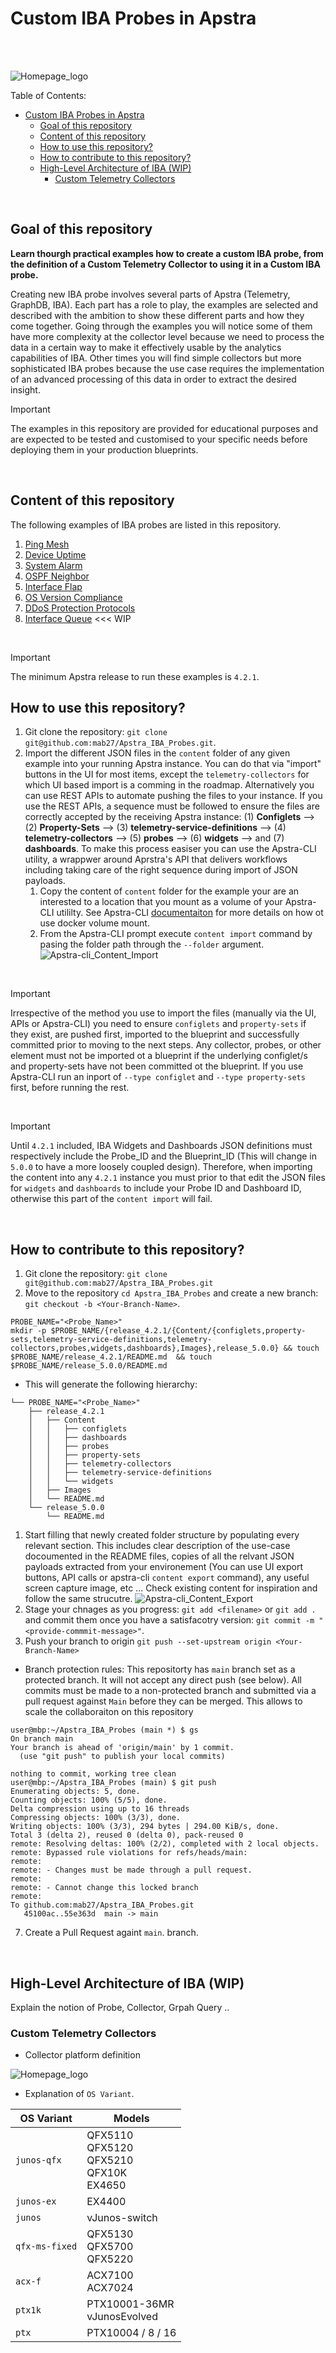 # Custom IBA Probes in Apstra
<br>
<br>

![Homepage_logo](_Images/Homepage_logo.png) 


Table of Contents:
- [Custom IBA Probes in Apstra](#custom-iba-probes-in-apstra)
  - [Goal of this repository](#goal-of-this-repository)
  - [Content of this repository](#content-of-this-repository)
  - [How to use this repository?](#how-to-use-this-repository)
  - [How to contribute to this repository?](#how-to-contribute-to-this-repository)
  - [High-Level Architecture of IBA (WIP)](#high-level-architecture-of-iba-wip)
    - [Custom Telemetry Collectors](#custom-telemetry-collectors)

<!-- To do (WIP Mehdi):
- Interface flap
    - Report the observed bug on APIs for Widgets.

- Examples to add to the Roadmap
  - VRF Scale RFE-2016
  - "show pfe vxlan nh-usage" if any possible with some hacks, likely not !
  - Probe to monitor Route Table sizes - RIB/FIB > RFE-2511.
  - Monitor the Routing Engine status
-->

<br>

## Goal of this repository

**Learn thourgh practical examples how to create a custom IBA probe, from the definition of a Custom Telemetry Collector to using it in a Custom IBA probe.**

Creating new IBA probe involves several parts of Apstra (Telemetry, GraphDB, IBA). Each part has a role to play, the examples are selected and described with the ambition to show these different parts and how they come together. Going through the examples you will notice some of them have more complexity at the collector level because we need to process the data in a certain way to make it effectively usable by the analytics capabilities of IBA. Other times you will find simple collectors but more sophisticated IBA probes because the use case requires the implementation of an advanced processing of this data in order to extract the desired insight.

> [!IMPORTANT]
> The examples in this repository are provided for educational purposes and are expected to be tested and customised to your specific needs before deploying them in your production blueprints.

<br>

## Content of this repository
The following examples of IBA probes are listed in this repository.

1) [Ping Mesh](Ping_Mesh/release_4.2.1/README.md) 
2) [Device Uptime](Device_Uptime/release_4.2.1/README.md) 
3) [System Alarm](System_Alarm/release_4.2.1/README.md)
4) [OSPF Neighbor](OSPF_Neighbor/release_4.2.1/README.md)
5) [Interface Flap](Interface_Flap/release_4.2.1/README.md)
6) [OS Version Compliance](OS_Version_Compliance/release_4.2.1/README.md)
7) [DDoS Protection Protocols](DDoS_Protection_Protocols/release_4.2.1/README.md)
8) [Interface Queue](Interface_Queue/release_4.2.1/README.md) <<< WIP

<br>

> [!IMPORTANT]
> The minimum Apstra release to run these examples is `4.2.1`.

## How to use this repository?
1) Git clone the repository: `git clone git@github.com:mab27/Apstra_IBA_Probes.git`.
2) Import the different JSON files in the `content` folder of any given example into your running Apstra instance. You can do that via "import" buttons in the UI for most items, except the `telemetry-collectors` for which UI based import is a comming in the roadmap. Alternatively you can use REST APIs to automate pushing the files to your instance. If you use the REST APIs, a sequence must be followed to ensure the files are correctly accepted by the receiving Apstra instance: (1) **Configlets** --> (2) **Property-Sets** --> (3) **telemetry-service-definitions** --> (4) **telemetry-collectors** --> (5) **probes** --> (6) **widgets** --> and (7) **dashboards**. To make this process easiser you can use the Apstra-CLI utility, a wrappwer around Aprstra's API that delivers workflows including taking care of the right sequence during import of JSON payloads.
   1) Copy the content of `content` folder for the example your are an interested to a location that you mount as a volume of your Apstra-CLI utililty. See Apstra-CLI [documentaiton](https://www.juniper.net/documentation/us/en/software/apstra4.2/apstra-user-guide/topics/topic-map/apstra-cli.html) for more details on how ot use docker volume mount.
   2) From the Apstra-CLI prompt execute `content import` command by pasing the folder path through the `--folder` argument.
![Apstra-cli_Content_Import](_Images/Apstra-cli_Content_Import.png)

<br>

> [!IMPORTANT]
> Irrespective of the method you use to import the files (manually via the UI, APIs or Apstra-CLI) you need to ensure `configlets` and `property-sets` if they exist, are pushed first, imported to the blueprint and successfully committed prior to moving to the next steps. Any collector, probes, or other element must not be imported ot a blueprint if the underlying configlet/s and property-sets have not been committed ot the blueprint. If you use Apstra-CLI run an inport of `--type configlet` and `--type property-sets` first, before running the rest.

<br>

> [!IMPORTANT]
> Until `4.2.1` included, IBA Widgets and Dashboards JSON definitions must respectively include the Probe_ID and the Blueprint_ID (This will change in `5.0.0` to have a more loosely coupled design). Therefore, when importing the content into any `4.2.1` instance you must prior to that edit the JSON files for `widgets` and `dashboards` to include your Probe ID and Dashboard ID, otherwise this part of the `content import` will fail. 

<br>

## How to contribute to this repository?
1) Git clone the repository: `git clone git@github.com:mab27/Apstra_IBA_Probes.git`
2) Move to the repository `cd Apstra_IBA_Probes` and create a new branch: `git checkout -b <Your-Branch-Name>`.
```
PROBE_NAME="<Probe_Name>"
mkdir -p $PROBE_NAME/{release_4.2.1/{Content/{configlets,property-sets,telemetry-service-definitions,telemetry-collectors,probes,widgets,dashboards},Images},release_5.0.0} && touch $PROBE_NAME/release_4.2.1/README.md  && touch $PROBE_NAME/release_5.0.0/README.md
```
- This will generate the following hierarchy:
```
└── PROBE_NAME="<Probe_Name>"
    ├── release_4.2.1
    │   ├── Content
    │   │   ├── configlets
    │   │   ├── dashboards
    │   │   ├── probes
    │   │   ├── property-sets
    │   │   ├── telemetry-collectors
    │   │   ├── telemetry-service-definitions
    │   │   └── widgets
    │   ├── Images
    │   └── README.md
    └── release_5.0.0
        └── README.md
```
1) Start filling that newly created folder structure by populating every relevant section. This includes clear description of the use-case docoumented in the README files, copies of all the relvant JSON payloads extracted from your environement (You can use UI export buttons, API calls or apstra-cli `content export` command), any useful screen capture image, etc ... Check existing content for inspiration and follow the same strucutre.
![Apstra-cli_Content_Export](_Images/Apstra-cli_Content_Export.png) 
1) Stage your chnages as you progress: `git add <filename>` or `git add .` and commit them once you have a satisfacotry version: `git commit -m "<provide-commmit-message>"`.
2) Push your branch to origin `git push --set-upstream origin <Your-Branch-Name>`
- Branch protection rules: This repositorty has  `main` branch set as a protected branch. It will not accept any direct push (see below). All commits must be made to a non-protected branch and submitted via a pull request against `Main` before they can be merged. This allows to scale the collaboraiton on this repository
```
user@mbp:~/Apstra_IBA_Probes (main *) $ gs
On branch main
Your branch is ahead of 'origin/main' by 1 commit.
  (use "git push" to publish your local commits)

nothing to commit, working tree clean
user@mbp:~/Apstra_IBA_Probes (main) $ git push
Enumerating objects: 5, done.
Counting objects: 100% (5/5), done.
Delta compression using up to 16 threads
Compressing objects: 100% (3/3), done.
Writing objects: 100% (3/3), 294 bytes | 294.00 KiB/s, done.
Total 3 (delta 2), reused 0 (delta 0), pack-reused 0
remote: Resolving deltas: 100% (2/2), completed with 2 local objects.
remote: Bypassed rule violations for refs/heads/main:
remote: 
remote: - Changes must be made through a pull request.
remote: 
remote: - Cannot change this locked branch
remote: 
To github.com:mab27/Apstra_IBA_Probes.git
   45100ac..55e363d  main -> main
```
7) Create a Pull Request againt `main`. branch.

<br>

## High-Level Architecture of IBA (WIP)
Explain the notion of Probe, Collector, Grpah Query ..

### Custom Telemetry Collectors

- Collector platform definition

![Homepage_logo](_Images/Collector_Platform.png) 

  - Explanation of `OS Variant`.

| OS Variant | Models |
| --- | --- |
| `junos-qfx` | QFX5110<br>QFX5120<br>QFX5210<br>QFX10K<br>EX4650 |
| `junos-ex` | EX4400 |
| `junos` | vJunos-switch |
| `qfx-ms-fixed` | QFX5130<br>QFX5700<br>QFX5220 |
| `acx-f` | ACX7100<br>ACX7024 |
| `ptx1k` | PTX10001-36MR<br>vJunosEvolved |
| `ptx` | PTX10004 / 8 / 16 |


